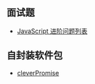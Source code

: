 ## 面试题
- [JavaScript 进阶问题列表](./js/jsQuestions/README.md)
## 自封装软件包
- [cleverPromise ](https://github.com/xiaomiwujiecao/cleverPromise#readme)
